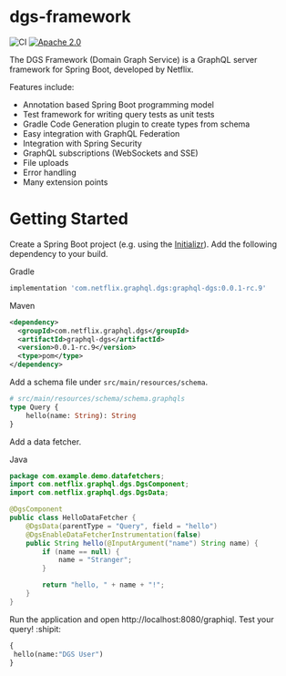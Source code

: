 # dgs-framework

![CI](https://github.com/Netflix/dgs-framework/workflows/CI/badge.svg?branch=master)
[![Apache 2.0](https://img.shields.io/github/license/nebula-plugins/gradle-netflixoss-project-plugin.svg)](http://www.apache.org/licenses/LICENSE-2.0)

The DGS Framework (Domain Graph Service) is a GraphQL server framework for Spring Boot, developed by Netflix.

Features include:

* Annotation based Spring Boot programming model
* Test framework for writing query tests as unit tests
* Gradle Code Generation plugin to create types from schema
* Easy integration with GraphQL Federation
* Integration with Spring Security
* GraphQL subscriptions (WebSockets and SSE)
* File uploads
* Error handling
* Many extension points

# Getting Started

Create a Spring Boot project (e.g. using the [Initializr](https://start.spring.io)).
Add the following dependency to your build.

Gradle
```groovy
implementation 'com.netflix.graphql.dgs:graphql-dgs:0.0.1-rc.9'
```

Maven
```xml
<dependency>
  <groupId>com.netflix.graphql.dgs</groupId>
  <artifactId>graphql-dgs</artifactId>
  <version>0.0.1-rc.9</version>
  <type>pom</type>
</dependency>
```

Add a schema file under `src/main/resources/schema`.

```graphql
# src/main/resources/schema/schema.graphqls
type Query {
    hello(name: String): String
}
```

Add a data fetcher.

Java
```java
package com.example.demo.datafetchers;
import com.netflix.graphql.dgs.DgsComponent;
import com.netflix.graphql.dgs.DgsData;

@DgsComponent
public class HelloDataFetcher {
    @DgsData(parentType = "Query", field = "hello")
    @DgsEnableDataFetcherInstrumentation(false)
    public String hello(@InputArgument("name") String name) {
        if (name == null) {
            name = "Stranger";
        }

        return "hello, " + name + "!";
    }
}
```

Run the application and open http://localhost:8080/graphiql.
Test your query! :shipit:

```graphql
{
 hello(name:"DGS User")
}
```

